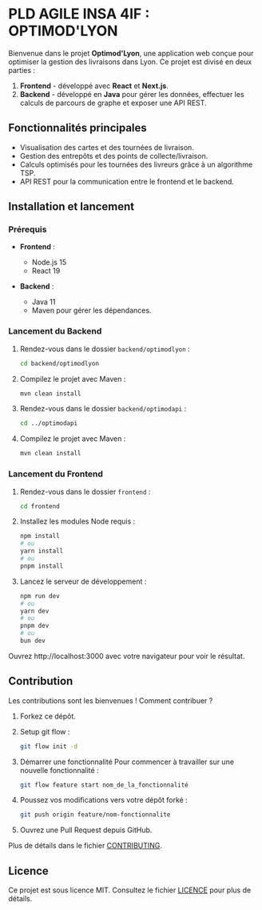 # PLD AGILE INSA 4IF : OPTIMOD'LYON

Bienvenue dans le projet **Optimod'Lyon**, une application web conçue pour
optimiser la gestion des livraisons dans Lyon. Ce projet est divisé en deux
parties :

1. **Frontend** - développé avec **React** et **Next.js**.
2. **Backend** - développé en **Java** pour gérer les données, effectuer les
   calculs de parcours de graphe et exposer une API REST.

## **Fonctionnalités principales**

-   Visualisation des cartes et des tournées de livraison.
-   Gestion des entrepôts et des points de collecte/livraison.
-   Calculs optimisés pour les tournées des livreurs grâce à un algorithme TSP.
-   API REST pour la communication entre le frontend et le backend.

## **Installation et lancement**

### **Prérequis**

-   **Frontend** :

    -   Node.js 15
    -   React 19

-   **Backend** :
    -   Java 11
    -   Maven pour gérer les dépendances.

### **Lancement du Backend**

1. Rendez-vous dans le dossier `backend/optimodlyon` :

    ```bash
    cd backend/optimodlyon
    ```

2. Compilez le projet avec Maven :

    ```bash
    mvn clean install
    ```

3. Rendez-vous dans le dossier `backend/optimodapi` :

    ```bash
    cd ../optimodapi
    ```

4. Compilez le projet avec Maven :

    ```bash
    mvn clean install
    ```

### **Lancement du Frontend**

1. Rendez-vous dans le dossier `frontend` :

    ```bash
    cd frontend
    ```

2. Installez les modules Node requis :

    ```bash
    npm install
    # ou
    yarn install
    # ou
    pnpm install
    ```

3. Lancez le serveur de développement :
    ```bash
    npm run dev
    # ou
    yarn dev
    # ou
    pnpm dev
    # ou
    bun dev
    ```

Ouvrez http://localhost:3000 avec votre navigateur pour voir le résultat.

## **Contribution**

Les contributions sont les bienvenues ! Comment contribuer ?

1.  Forkez ce dépôt.
2.  Setup git flow :

    ```bash
    git flow init -d
    ```

3.  Démarrer une fonctionnalité Pour commencer à travailler sur une nouvelle
    fonctionnalité :

    ```bash
    git flow feature start nom_de_la_fonctionnalité
    ```

4.  Poussez vos modifications vers votre dépôt forké :

    ```bash
    git push origin feature/nom-fonctionnalite
    ```

5.  Ouvrez une Pull Request depuis GitHub.

Plus de détails dans le fichier [CONTRIBUTING](CONTRIBUTING.md).

## **Licence**

Ce projet est sous licence MIT. Consultez le fichier [LICENCE](LICENSE) pour
plus de détails.
